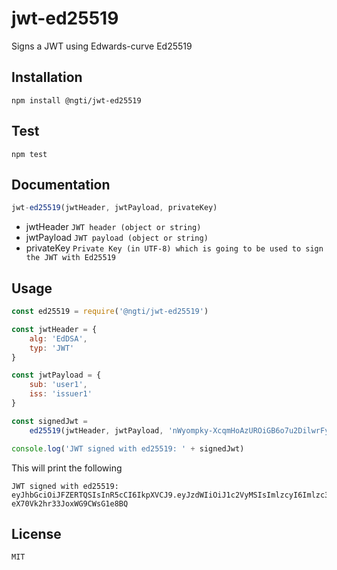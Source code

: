 # jwt-ed25519
Signs a JWT using Edwards-curve Ed25519

## Installation
~~~
npm install @ngti/jwt-ed25519
~~~

## Test
~~~
npm test
~~~

## Documentation
~~~ javascript
jwt-ed25519(jwtHeader, jwtPayload, privateKey)
~~~
  * jwtHeader `JWT header (object or string)`
  * jwtPayload `JWT payload (object or string)`
  * privateKey `Private Key (in UTF-8) which is going to be used to sign the JWT with Ed25519`
  
## Usage
~~~ javascript
const ed25519 = require('@ngti/jwt-ed25519')

const jwtHeader = {
    alg: 'EdDSA',
    typ: 'JWT'
}

const jwtPayload = {
    sub: 'user1',
    iss: 'issuer1'
}

const signedJwt =
    ed25519(jwtHeader, jwtPayload, 'nWyompky-XcqmHoAzUROiGB6o7u2DilwrFy23C8coYM')

console.log('JWT signed with ed25519: ' + signedJwt)
~~~

This will print the following
~~~
JWT signed with ed25519: eyJhbGciOiJFZERTQSIsInR5cCI6IkpXVCJ9.eyJzdWIiOiJ1c2VyMSIsImlzcyI6Imlzc3VlcjEifQ.I9jOjFBpKAHzIwyAAOVTioi4YIEw3RIBAGNpW46ghI7pd5ssflWn1cXc62d-eX70Vk2hr33JoxWG9CWsG1e8BQ
~~~

## License
~~~
MIT
~~~
